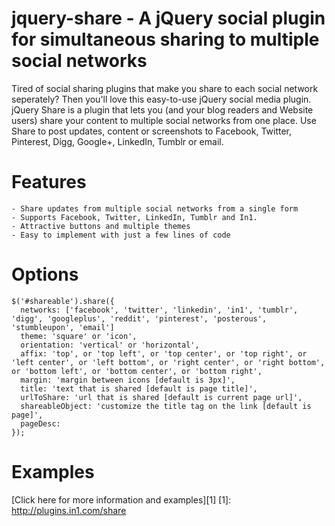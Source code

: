 jquery-share - A jQuery social plugin for simultaneous sharing to multiple social networks
================

Tired of social sharing plugins that make you share to each social network seperately? Then you'll love this easy-to-use jQuery social media plugin.
jQuery Share is a plugin that lets you (and your blog readers and Website users) share your content to multiple social networks from one place.
Use Share to post updates, content or screenshots to Facebook, Twitter, Pinterest, Digg, Google+, LinkedIn, Tumblr or email.

Features
================

    - Share updates from multiple social networks from a single form
    - Supports Facebook, Twitter, LinkedIn, Tumblr and In1.
    - Attractive buttons and multiple themes
    - Easy to implement with just a few lines of code
    
Options
================
```jquery
$('#shareable').share({
  networks: ['facebook', 'twitter', 'linkedin', 'in1', 'tumblr', 'digg', 'googleplus', 'reddit', 'pinterest', 'posterous', 'stumbleupon', 'email']
  theme: 'square' or 'icon',
  orientation: 'vertical' or 'horizontal',
  affix: 'top', or 'top left', or 'top center', or 'top right', or 'left center', or 'left bottom', or 'right center', or 'right bottom', or 'bottom left', or 'bottom center', or 'bottom right',
  margin: 'margin between icons [default is 3px]',
  title: 'text that is shared [default is page title]',
  urlToShare: 'url that is shared [default is current page url]',
  shareableObject: 'customize the title tag on the link [default is page]',
  pageDesc:
});
```

Examples
================

[Click here for more information and examples][1]
[1]: http://plugins.in1.com/share
